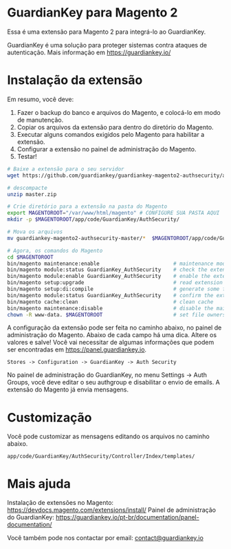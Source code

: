 # GuardianKey para Magento 2

Essa é uma extensão para Magento 2 para integrá-lo ao GuardianKey.

GuardianKey é uma solução para proteger sistemas contra ataques de autenticação. Mais informação em https://guardiankey.io/

# Instalação da extensão

Em resumo, você deve:

1. Fazer o backup do banco e arquivos do Magento, e colocá-lo em modo de manutenção.
2. Copiar os arquivos da extensão para dentro do diretório do Magento.
3. Executar alguns comandos exigidos pelo Magento para habilitar a extensão.
4. Configurar a extensão no painel de administração do Magento.
5. Testar!


```bash
# Baixe a extensão para o seu servidor
wget https://github.com/guardiankey/guardiankey-magento2-authsecurity/archive/master.zip

# descompacte
unzip master.zip

# Crie diretório para a extensão na pasta do Magento
export MAGENTOROOT="/var/www/html/magento" # CONFIGURE SUA PASTA AQUI
mkdir -p $MAGENTOROOT/app/code/GuardianKey/AuthSecurity/

# Mova os arquivos 
mv guardiankey-magento2-authsecurity-master/*  $MAGENTOROOT/app/code/GuardianKey/AuthSecurity/

# Agora, os comandos do Magento
cd $MAGENTOROOT
bin/magento maintenance:enable                        # maintenance mode
bin/magento module:status GuardianKey_AuthSecurity    # check the extension's status
bin/magento module:enable GuardianKey_AuthSecurity    # enable the extension
bin/magento setup:upgrade                             # read extension's information
bin/magento setup:di:compile                          # generate some files
bin/magento module:status GuardianKey_AuthSecurity    # confirm the extension's status
bin/magento cache:clean                               # clean cache
bin/magento maintenance:disable                       # disable the maintenance mode
chown -R www-data. $MAGENTOROOT                       # set file owners. www-data may vary in linux distros
```

A configuração da extensão pode ser feita no caminho abaixo, no painel de administração do Magento. Abaixo de cada campo há uma dica. Altere os valores e salve!
Você vai necessitar de algumas informações que podem ser encontradas em https://panel.guardiankey.io. 

```
Stores -> Configuration -> GuardianKey -> Auth Security
```

No painel de administração do GuardianKey, no menu Settings -> Auth Groups, você deve editar o seu authgroup e disabilitar o envio de emails. A extensão do Magento já envia mensagens.

# Customização

Você pode customizar as mensagens editando os arquivos no caminho abaixo.

```
app/code/GuardianKey/AuthSecurity/Controller/Index/templates/
```

# Mais ajuda

Instalação de extensões no Magento: https://devdocs.magento.com/extensions/install/
Painel de administração do GuardianKey: https://guardiankey.io/pt-br/documentation/panel-documentation/

Você também pode nos contactar por email: contact@guardiankey.io
